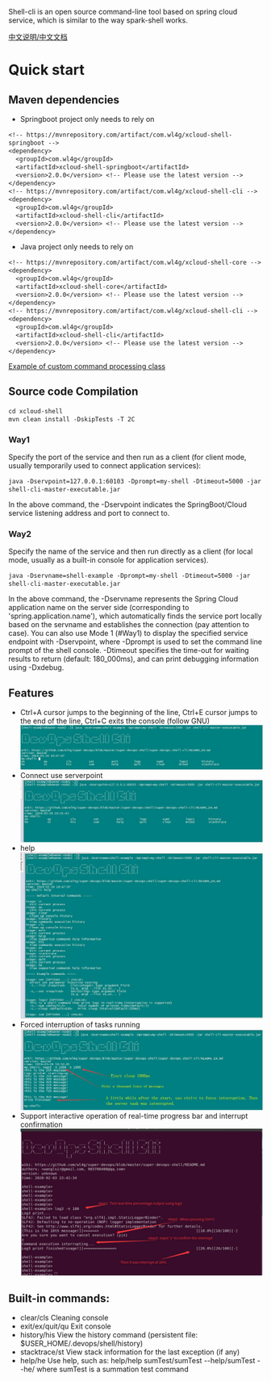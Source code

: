 Shell-cli is an open source command-line tool based on spring cloud service, which is similar to the way spark-shell works.

[中文说明/中文文档](README_CN.md)

# Quick start

## Maven dependencies
- Springboot project only needs to rely on
```
<!-- https://mvnrepository.com/artifact/com.wl4g/xcloud-shell-springboot -->
<dependency>
  <groupId>com.wl4g</groupId>
  <artifactId>xcloud-shell-springboot</artifactId>
  <version>2.0.0</version> <!-- Please use the latest version -->
</dependency>
<!-- https://mvnrepository.com/artifact/com.wl4g/xcloud-shell-cli -->
<dependency>
  <groupId>com.wl4g</groupId>
  <artifactId>xcloud-shell-cli</artifactId>
  <version>2.0.0</version> <!-- Please use the latest version -->
</dependency>
```

- Java project only needs to rely on
```
<!-- https://mvnrepository.com/artifact/com.wl4g/xcloud-shell-core -->
<dependency>
  <groupId>com.wl4g</groupId>
  <artifactId>xcloud-shell-core</artifactId>
  <version>2.0.0</version> <!-- Please use the latest version -->
</dependency>
<!-- https://mvnrepository.com/artifact/com.wl4g/xcloud-shell-cli -->
<dependency>
  <groupId>com.wl4g</groupId>
  <artifactId>xcloud-shell-cli</artifactId>
  <version>2.0.0</version> <!-- Please use the latest version -->
</dependency>
```

[Example of custom command processing class](xcloud-shell-example/src/main/java/com/wl4g/shell/example/console/ExampleConsole.java)


## Source code Compilation
```
cd xcloud-shell
mvn clean install -DskipTests -T 2C
```

### Way1
Specify the port of the service and then run as a client (for client mode, usually temporarily used to connect application services):

```
java -Dservpoint=127.0.0.1:60103 -Dprompt=my-shell -Dtimeout=5000 -jar shell-cli-master-executable.jar
```

In the above command, the -Dservpoint indicates the SpringBoot/Cloud service listening address and port to connect to.

### Way2
Specify the name of the service and then run directly as a client (for local mode, usually as a built-in console for application services).

```
java -Dservname=shell-example -Dprompt=my-shell -Dtimeout=5000 -jar shell-cli-master-executable.jar
```

In the above command, the -Dservname represents the Spring Cloud application name on the server side 
(corresponding to 'spring.application.name'), which automatically finds the service port locally based on the servname
and establishes the connection (pay attention to case). You can also use Mode 1 (#Way1) to display the specified service
endpoint with -Dservpoint, where -Dprompt is used to set the command line prompt of the shell console. -Dtimeout specifies
the time-out for waiting results to return (default: 180_000ms), and can print debugging information using -Dxdebug.

## Features
- Ctrl+A cursor jumps to the beginning of the line, Ctrl+E cursor jumps to the end of the line, Ctrl+C exits the console (follow GNU)
![tab auto-completion](shots/use_tab.jpg)
- Connect use serverpoint
![Connect use serverpoint](shots/use_servpoint.jpg)
- help
![help](shots/use_help.jpg)
- Forced interruption of tasks running
![Forced interruption of tasks running](shots/force_interrupt.jpg)
- Support interactive operation of real-time progress bar and interrupt confirmation
![progress and interrupt confirm](shots/progress_interrupt.jpg)

## Built-in commands:
- clear/cls    Cleaning console
- exit/ex/quit/qu    Exit console
- history/his    View the history command (persistent file: $USER_HOME/.devops/shell/history)
- stacktrace/st    View stack information for the last exception (if any)
- help/he    Use help, such as: help/help sumTest/sumTest --help/sumTest --he/ where sumTest is a summation test command

	